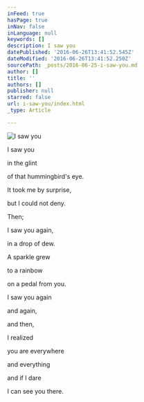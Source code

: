 ```yaml
---
inFeed: true
hasPage: true
inNav: false
inLanguage: null
keywords: []
description: I saw you
datePublished: '2016-06-26T13:41:52.545Z'
dateModified: '2016-06-26T13:41:52.250Z'
sourcePath: _posts/2016-06-25-i-saw-you.md
author: []
title: ''
authors: []
publisher: null
starred: false
url: i-saw-you/index.html
_type: Article

---
```

![I saw you](https://the-grid-user-content.s3-us-west-2.amazonaws.com/f029a5c5-e1e1-4064-b946-6c1431f88eac.jpg)

I saw you

in the glint

of that hummingbird's eye.

It took me by surprise,

but I could not deny.

Then;

I saw you again,

in a drop of dew.

A sparkle grew

to a rainbow

on a pedal from you.

I saw you again

and again,

and then,

I realized

you are everywhere

and everything

and if I dare

I can see you there.